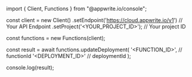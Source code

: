 import { Client, Functions } from "@appwrite.io/console";

const client = new Client()
    .setEndpoint('https://cloud.appwrite.io/v1') // Your API Endpoint
    .setProject('<YOUR_PROJECT_ID>'); // Your project ID

const functions = new Functions(client);

const result = await functions.updateDeployment(
    '<FUNCTION_ID>', // functionId
    '<DEPLOYMENT_ID>' // deploymentId
);

console.log(result);
